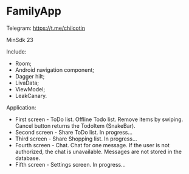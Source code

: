 # FamilyApp

Telegram: https://t.me/chilcotin

MinSdk 23

Include:

- Room;
- Android navigation component;
- Dagger hilt;
- LivaData;
- ViewModel;
- LeakCanary.

Application:

- First screen - ToDo list. Offline Todo list. Remove items by swiping. Cancel button returns the
  TodoItem (SnakeBar).
- Second screen - Share ToDo list. In progress...
- Third screen - Share Shopping list. In progress...
- Fourth screen - Chat. Chat for one message. If the user is not authorized, the chat is
  unavailable. Messages are not stored in the database.
- Fifth screen - Settings screen. In progress...
